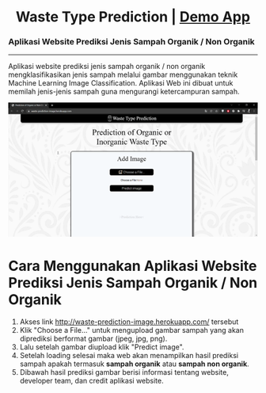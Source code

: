 <h1 align=center>Waste Type Prediction | <a href="https://waste-prediction-image.herokuapp.com//">Demo App</a></h1>

### Aplikasi Website Prediksi Jenis Sampah Organik / Non Organik

---

Aplikasi website prediksi jenis sampah organik / non organik mengklasifikasikan jenis sampah melalui gambar menggunakan teknik Machine Learning Image Classification. Aplikasi Web ini dibuat untuk memilah jenis-jenis sampah guna mengurangi ketercampuran sampah.

<p align="center">
  <img src="https://github.com/CSD-065-waste-predict/waste-predict/blob/main/Website%20Aplikasi/static/Web.gif?raw=true" alt="Project Preview image" title="Project Preview"/>
</p>

# Cara Menggunakan Aplikasi Website Prediksi Jenis Sampah Organik / Non Organik

1. Akses link http://waste-prediction-image.herokuapp.com/ tersebut
2. Klik "Choose a File..." untuk mengupload gambar sampah yang akan diprediksi berformat gambar (jpeg, jpg, png).
3. Lalu setelah gambar diupload klik "Predict image".
4. Setelah loading selesai maka web akan menampilkan hasil prediksi sampah apakah termasuk **sampah organik** atau **sampah non organik**.
5. Dibawah hasil prediksi gambar berisi informasi tentang website, developer team, dan credit aplikasi website.
